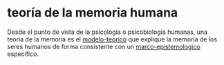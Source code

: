 # teoría de la memoria humana

Desde el punto de vista de la psicología o psicobiología humanas, una teoría de la memoria es el [modelo-teorico](modelo-teorico.md) que explique la memoria de los seres humanos de forma consistente con un [marco-epistemologico](marco-epistemologico.md) específico.
